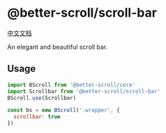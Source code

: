 # @better-scroll/scroll-bar

[中文文档](https://github.com/joyjoyful92/better-scroll/blob/master/packages/scroll-bar/README_zh-CN.md)

An elegant and beautiful scroll bar.

## Usage

```js
import BScroll from '@better-scroll/core'
import Scrollbar from '@better-scroll/scroll-bar'
BScroll.use(Scrollbar)

const bs = new BScroll('.wrapper', {
  scrollbar: true
})
```

